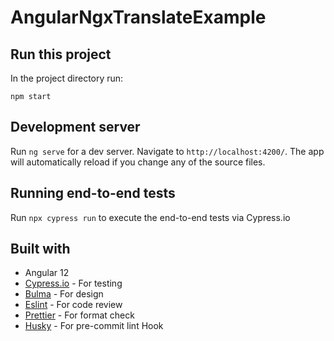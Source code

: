 # AngularNgxTranslateExample

## Run this project
In the project directory run:
```
npm start
```
## Development server

Run `ng serve` for a dev server. Navigate to `http://localhost:4200/`. The app will automatically reload if you change any of the source files.

## Running end-to-end tests

Run `npx cypress run` to execute the end-to-end tests via Cypress.io

## Built with
* Angular 12
* [Cypress.io](https://www.cypress.io/) - For testing
* [Bulma](https://bulma.io/) - For design
* [Eslint](https://eslint.org/) - For code review
* [Prettier](https://prettier.io/) - For format check
* [Husky](https://www.npmjs.com/package/husky) - For pre-commit lint Hook

